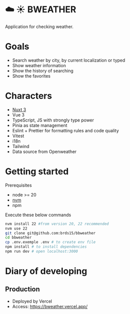 # ☁️ ☀️ BWEATHER

Application for checking weather.

# Goals

- Search weather by city, by current localization or typed
- Show weather information
- Show the history of searching
- Show the favorites

# Characters

- [Nuxt 3](https://nuxt.com/docs/getting-started/introduction)
- Vue 3
- TypeScript, JS with strongly type power
- Pinia as state management
- Eslint + Prettier for formatting rules and code quality
- Vitest
- i18n
- Tailwind
- Data source from Openweather

# Getting started

Prerequisites
- node >= 20
- [nvm](https://github.com/nvm-sh/nvm)
- npm

Execute these below commands

```sh
nvm install 22 #from version 20, 22 recommended
nvm use 22
git clone git@github.com:brds15/bbweather
cd bbweather
cp .env.exemple .env # to create env file
npm install # to install dependencies
npm run dev # open localhost:3000
```

# Diary of developing


## Production
- Deployed by Vercel
- Access: https://bweather.vercel.app/

